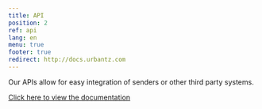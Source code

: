 ```yaml
---
title: API
position: 2
ref: api
lang: en
menu: true
footer: true
redirect: http://docs.urbantz.com
---
```


Our APIs allow for easy integration of senders or other third party systems.

<a href="http://docs.urbantz.com" target="_blank">Click here to view the documentation</a>